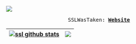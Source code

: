 ![](https://komarev.com/ghpvc/?username=ssllllll)
<p align="center">
  <samp>
    SSLWasTaken:
    <b><a href="https://ssllllll.github.io/coolsite/">Website</a></b>
    <b><a href="https://ssllllll.github.io/coolsite/"></a></b>
</samp><br>
</p>




| <a href="https://github-readme-stats.vercel.app/api?username=ssllllll&theme=radical&show_icons=true&count_private=true"><img align="center" src="https://github-readme-stats.vercel.app/api?username=ssllllll&theme=radical&show_icons=true&count_private=true" alt="ssl github stats" /></a> | <a href="https://github-readme-stats.vercel.app/api/top-langs/?username=ssllllll&layout=compact&theme=radical&langs_count=&count_private=true7"><img align="center" src="https://github-readme-stats.vercel.app/api/top-langs/?username=ssllllll&layout=compact&theme=radical&langs_count=7&count_private=true" /></a> |
| ------------- | ------------- |
